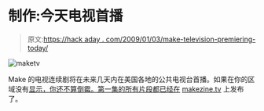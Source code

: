 # 制作:今天电视首播

> 原文:[https://hack aday . com/2009/01/03/make-television-premiering-today/](https://hackaday.com/2009/01/03/make-television-premiering-today/)

![maketv](../Images/9443bd1d309702f7be9d696cd970dfe1.png "maketv")

Make 的电视连续剧将在未来几天内在美国各地的公共电视台首播。如果在你的区域没有[显示，你还不算倒霉。第一集的所有片段都已经在](http://blog.makezine.com/archive/2009/01/watching_make_television_on_tv_and.html "television on TV and online!") [makezine.tv](http://makezine.tv/ "technology on your time") 上发布了。